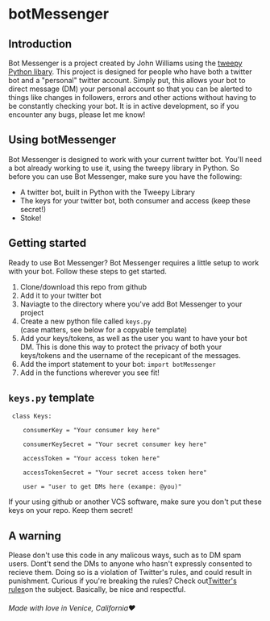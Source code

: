 <!DOCTYPE html>

<h1>botMessenger</h1>

<h2>Introduction</h2>
<p>Bot Messenger is a project created by John Williams using the <a href = "http://www.tweepy.org/"> tweepy Python libary</a>.  This
    project is designed for people who have both a twitter bot and a "personal" twitter account.  Simply put, this allows
    your bot to direct message (DM) your personal account so that you can be alerted to things like changes in followers,
    errors and other actions without having to be constantly checking your bot.  It is in active development, so if you encounter
    any bugs, please let me know!</p>

<h2>Using botMessenger</h2>
<p>Bot Messenger is designed to work with your current twitter bot.  You'll need a bot already working to use it, using the
    tweepy library in Python.  So before you can use Bot Messenger, make sure you have the following:</p>
<ul>
    <li> A twitter bot, built in Python with the Tweepy Library</li>
    <li>The keys for your twitter bot, both consumer and access (keep these secret!)</li>
    <li>Stoke!</li>
</ul>

<h2>Getting started</h2>
<p>Ready to use Bot Messenger?  Bot Messenger requires a little setup to work with your bot.  Follow these steps to get started.</p>
<ol type = 1>
    <li>Clone/download this repo from github</li>
    <li>Add it to your twitter bot</li>
    <li>Naviagte to the directory where you've add Bot Messenger to your project</li>
    <li>Create a new python file called <code>keys.py</code></li> (case matters, see below for a copyable template)
    <li>Add your keys/tokens, as well as the user you want to have your bot DM.  This is done this way to protect the privacy
    of both your keys/tokens and the username of the recepicant of the messages.</li>
    <li>Add the import statement to your bot:
        <code>import botMessenger</code></li>
    <li>Add in the functions wherever you see fit!</li>
</ol>

<h2><code>keys.py</code> template</h2>
<pre><code> class Keys: <br />
    consumerKey = "Your consumer key here" <br />
    consumerKeySecret = "Your secret consumer key here" <br />
    accessToken = "Your access token here" <br />
    accessTokenSecret = "Your secret access token here" <br />
    user = "user to get DMs here (exampe: @you)"
</code></pre>
<p>If your using github or another VCS software, make sure you don't put these keys on your repo.  Keep them secret!</p>

<h2>A warning</h2>
<p>Please don't use this code in any malicous ways, such as to DM spam users.  Dont't send the DMs to anyone who hasn't
expressly consented to recieve them.  Doing so is a violation of Twitter's rules, and could result in punishment.  Curious
if you're breaking the rules?  Check out<a href = "https://support.twitter.com/articles/76915">Twitter's rules</a>on the
subject.  Basically, be nice and respectful.</p>

<h6>Made with love in Venice, California❤</h6>